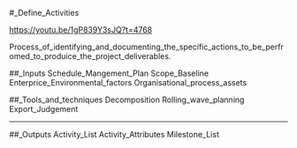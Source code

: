 #_Define_Activities

https://youtu.be/1gP839Y3sJQ?t=4768

Process_of_identifying_and_documenting_the_specific_actions_to_be_perfromed_to_produice_the_project_deliverables.

##_Inputs
Schedule_Mangement_Plan
Scope_Baseline
Enterprice_Environmental_factors
Organisational_process_assets

##_Tools_and_techniques
Decomposition
Rolling_wave_planning
Export_Judgement
____
##_Outputs
Activity_List
Activity_Attributes
Milestone_List



